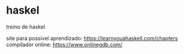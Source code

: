 # haskel
treino de haskel

site para possivel aprendizado: https://learnyouahaskell.com/chapters
compilador online: https://www.onlinegdb.com/
